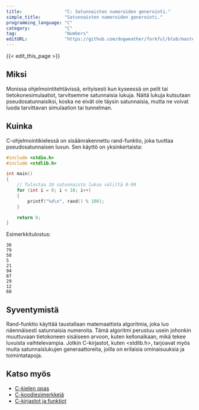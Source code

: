 ```yaml
---
title:                "C: Satunnaisten numeroiden generointi."
simple_title:         "Satunnaisten numeroiden generointi."
programming_language: "C"
category:             "C"
tag:                  "Numbers"
editURL:              "https://github.com/dogweather/forkful/blob/master/content/fi/c/generating-random-numbers.md"
---
```


{{< edit_this_page >}}

## Miksi

Monissa ohjelmointitehtävissä, erityisesti kun kyseessä on pelit tai tietokonesimulaatiot, tarvitsemme satunnaisia lukuja. Näitä lukuja kutsutaan pseudosatunnaisiksi, koska ne eivät ole täysin satunnaisia, mutta ne voivat luoda tarvittavan simulaation tai tunnelman.

## Kuinka

C-ohjelmointikielessä on sisäänrakennettu rand-funktio, joka tuottaa pseudosatunnaisen luvun. Sen käyttö on yksinkertaista:

```C
#include <stdio.h>
#include <stdlib.h>

int main()
{
    // Tulostaa 10 satunnaista lukua väliltä 0-99
    for (int i = 0; i < 10; i++)
    {
        printf("%d\n", rand() % 100); 
    }

    return 0;
}
```

Esimerkkitulostus:

```
36
79
50
5
21
94
87
29
12
60
```

## Syventymistä

Rand-funktio käyttää taustallaan matemaattista algoritmia, joka luo näennäisesti satunnaisia numeroita. Tämä algoritmi perustuu usein johonkin muuttuvaan tietokoneen sisäiseen arvoon, kuten kellonaikaan, mikä tekee luvuista vaihtelevampia. Jotkin C-kirjastot, kuten <stdlib.h>, tarjoavat myös muita satunnaislukujen generaattoreita, joilla on erilaisia ominaisuuksia ja toimintatapoja.

## Katso myös

- [C-kielen opas](https://www.c-howto.de/tutorial/einfuehrung/c/)
- [C-koodiesimerkkejä](https://github.com/TheAlgorithms/C)
- [C-kirjastot ja funktiot](https://en.cppreference.com/w/c/header)